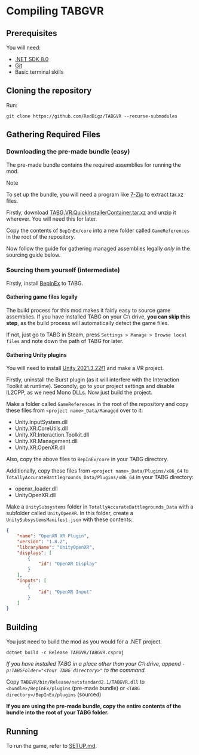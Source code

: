 # Compiling TABGVR

## Prerequisites
You will need:
- [.NET SDK 8.0](https://dotnet.microsoft.com/en-us/download/dotnet/8.0)
- [Git](https://git-scm.com/)
- Basic terminal skills

## Cloning the repository
Run:
```shell
git clone https://github.com/RedBigz/TABGVR --recurse-submodules
```

## Gathering Required Files

### Downloading the pre-made bundle (easy)
The pre-made bundle contains the required assemblies for running the mod.

> [!NOTE]
> To set up the bundle, you will need a program like [7-Zip](https://www.7-zip.org/) to extract tar.xz files.

Firstly, download [TABG.VR.QuickInstallerContainer.tar.xz](https://redbigz.com/lfs/TABG.VR.QuickInstallerContainer.tar.xz) and unzip it wherever. You will need this for later.

Copy the contents of `BepInEx/core` into a new folder called `GameReferences` in the root of the repository.

Now follow the guide for gathering managed assemblies legally *only* in the sourcing guide below.

### Sourcing them yourself (intermediate)

Firstly, install [BepInEx](https://github.com/BepInEx/BepInEx) to TABG.

#### Gathering game files legally
The build process for this mod makes it fairly easy to source game assemblies. If you have installed TABG on your C:\ drive, **you can skip this step**, as the build process will automatically detect the game files.

If not, just go to TABG in Steam, press `Settings > Manage > Browse local files` and note down the path of TABG for later.

#### Gathering Unity plugins
You will need to install [Unity 2021.3.22f1](https://unity.com/releases/editor/whats-new/2021.3.22) and make a VR project.

Firstly, uninstall the Burst plugin (as it will interfere with the Interaction Toolkit at runtime). Secondly, go to your project settings and disable IL2CPP, as we need Mono DLLs. Now just build the project. 

Make a folder called `GameReferences` in the root of the repository and copy these files from `<project name>_Data/Managed` over to it:
- Unity.InputSystem.dll
- Unity.XR.CoreUtils.dll
- Unity.XR.Interaction.Toolkit.dll
- Unity.XR.Management.dll
- Unity.XR.OpenXR.dll

Also, copy the above files to `BepInEx/core` in your TABG directory.

Additionally, copy these files from `<project name>_Data/Plugins/x86_64` to `TotallyAccurateBattlegrounds_Data/Plugins/x86_64` in your TABG directory:
- openxr_loader.dll
- UnityOpenXR.dll

Make a `UnitySubsystems` folder in `TotallyAccurateBattlegrounds_Data` with a subfolder called `UnityOpenXR`.
In this folder, create a `UnitySubsystemsManifest.json` with these contents:
```json
{
    "name": "OpenXR XR Plugin",
    "version": "1.8.2",
    "libraryName": "UnityOpenXR",
    "displays": [
        {
            "id": "OpenXR Display"
        }
    ],
    "inputs": [
        {
            "id": "OpenXR Input"
        }
    ]
}
```

## Building
You just need to build the mod as you would for a .NET project.

```shell
dotnet build -c Release TABGVR/TABGVR.csproj
```
*If you have installed TABG in a place other than your C:\ drive, append `-p:TABGFolder="<Your TABG directory>"` to the command.*

Copy `TABGVR/bin/Release/netstandard2.1/TABGVR.dll` to `<bundle>/BepInEx/plugins` (pre-made bundle) or `<TABG directory>/BepInEx/plugins` (sourced)

**If you are using the pre-made bundle, copy the entire contents of the bundle into the root of your TABG folder.**

## Running
To run the game, refer to [SETUP.md](SETUP.md).